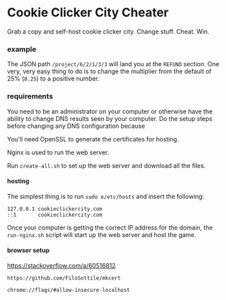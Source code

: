 # Cookie Clicker City Cheater

Grab a copy and self-host cookie clicker city. Change stuff. Cheat. Win.

### example

The JSON path `/project/6/2/1/3/3` will land you at the `REFUND` section.
One very, very easy thing to do is to change the multiplier from the
default of 25% (`0.25`) to a positive number.

### requirements

You need to be an administrator on your computer or otherwise have the
ability to change DNS results seen by your computer. Do the setup steps
before changing any DNS configuration because 

You'll need OpenSSL to generate the certificates for hosting.

Nginx is used to run the web server.

Run `create-all.sh` to set up the web server and download all the files.

#### hosting

The simplest thing is to run `sudo e/etc/hosts` and insert the following:

```
127.0.0.1 cookieclickercity.com
::1       cookieclickercity.com
```

Once your computer is getting the correct IP address for the domain,
the `run-nginx.sh` script will start up the web server and host the game.

#### browser setup

https://stackoverflow.com/a/60516812

`https://github.com/FiloSottile/mkcert`

`chrome://flags/#allow-insecure-localhost`

